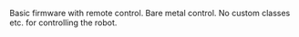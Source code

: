  Basic firmware with remote control. Bare metal control. No custom classes etc. for controlling the robot.
